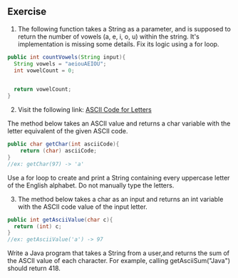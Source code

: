 ## Exercise



1) The following function takes a String as a parameter, and is supposed to return the number of vowels (a, e, i, o, u) within the string. It's implementation is missing some details. Fix its logic using a for loop.

```java
public int countVowels(String input){
  String vowels = "aeiouAEIOU";
  int vowelCount = 0;


  return vowelCount;
}
```

2) Visit the following link: [ASCII Code for Letters](http://sticksandstones.kstrom.com/appen.html)

The method below takes an ASCII value and returns a char variable with the letter equivalent of the given ASCII code.

```java
public char getChar(int asciiCode){
    return (char) asciiCode;
}
//ex: getChar(97) -> 'a'
```

Use a for loop to create and print a String containing every uppercase letter of the English alphabet. Do not manually type the letters.



3) The method below takes a char as an input and returns an int variable with the ASCII code value of the input letter.


```java
public int getAsciiValue(char c){
  return (int) c;
}
//ex: getAsciiValue('a') -> 97
```

Write a Java program that takes a String from a user,and returns the sum of the ASCII value of each character. For example, calling getAsciiSum("Java") should return 418.
